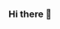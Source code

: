 ### Hi there 👋

<!--
**AtymTima/AtymTima** is a ✨ _special_ ✨ repository because its `README.md` (this file) appears on your GitHub profile.

I make Indie Games in Unity using **C#** and mobile applications using **Swift**. I am strongly passioned in sharing my knowledge with other developers and inspire them to challenge themselves and become better every day. That's why I have a **YouTube channel** related to [Indie Game Development](https://www.youtube.com/channel/UCOC6KNeqE7RAaU0kp_Z157w/videos). 

🎮 My current/finished games:
➼ ["No Time To Shine"](https://atymtima.itch.io/no-time-to-shine)
➼ ["Roll Control"](https://www.youtube.com/watch?v=25bAOAxzFoY&list=PLNqhTV8777VFIH5q5tfV7m1Zn4TNTjg_d) *in progress*

📱 My current/finished mobile applications:
➼ *Soon*

💻 Study and education:
➼ Graduated from the Nazarbayev Intellectual School of Physics and Mathematics in Almaty (2019)
➼ Getting the Bachelor Degree in The Hong Kong Polytechnic University (2023) 🇭🇰
➼ Completed the 7-week app development bootcamp nFactorial Incubator 2018

⚒️ Additional Skills:
➼ Video-Editing
➼ Zero-sleep programming

📞 Where to find me at:
➼ [YouTube channel](https://www.youtube.com/channel/UCOC6KNeqE7RAaU0kp_Z157w/videos)
➼ Main email address: kidir.timur@gmail.com
➼ Games related email address: atymtima.games@gmail.com

-->
